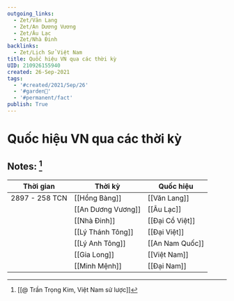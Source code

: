 ```yaml
---
outgoing_links:
  - Zet/Văn Lang
  - Zet/An Dương Vương
  - Zet/Âu Lạc
  - Zet/Nhà Đinh
backlinks:
  - Zet/Lịch Sử Việt Nam
title: Quốc hiệu VN qua các thời kỳ
UID: 210926155940
created: 26-Sep-2021
tags:
  - '#created/2021/Sep/26'
  - '#garden🏡'
  - '#permanent/fact'
publish: True
---
```

# Quốc hiệu VN qua các thời kỳ

## Notes: [^1]

| Thời gian      | Thời kỳ            | Quốc hiệu       |
| -------------- | ------------------ | --------------- |
| 2897 - 258 TCN | [[Hồng Bàng]]      | [[Văn Lang]]    |
|                | [[An Dương Vương]] | [[Âu Lạc]]      |
|                | [[Nhà Đinh]]       | [[Đại Cồ Việt]] |
|                | [[Lý Thánh Tông]]  | [[Đại Việt]]    |
|                | [[Lý Anh Tông]]    | [[An Nam Quốc]] |
|                | [[Gia Long]]       | [[Việt Nam]]    |
|                | [[Minh Mệnh]]      | [[Đại Nam]]     |


[^1]:[[@ Trần Trọng Kim, Việt Nam sử lược]]
